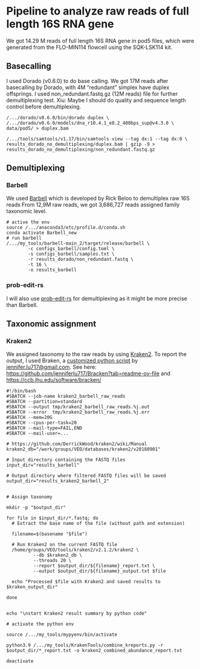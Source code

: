 # Pipeline to analyze raw reads of full length 16S RNA gene
We got 14.29 M reads of full length 16S RNA gene in pod5 files, which were generated from the FLO-MIN114 flowcell using the SQK-LSK114 kit.

## Basecalling
I used Dorado (v0.6.0) to do base calling.
We got 17M reads after basecalling by Dorado, with 4M “redundant” simplex have duplex offsprings. I used non_redundant.fastq.gz (12M reads) file for further demultiplexing test. 
Xiu: Maybe I should do quality and sequence length control before demultiplexing.
```
/.../dorado/v0.6.0/bin/dorado duplex \
/.../dorado/v0.6.0/models/dna_r10.4.1_e8.2_400bps_sup@v4.3.0 \
data/pod5/ > duplex.bam

/.../tools/samtools/v1.17/bin/samtools view --tag dx:1 --tag dx:0 \
results_dorado_no_demultiplexing/duplex.bam | gzip -9 > results_dorado_no_demultiplexing/non_redundant.fastq.gz
```
## Demultiplexing
### Barbell
We used [Barbell](https://github.com/rickbeeloo/barbell) which is developed by Rick Beloo to demultiplex raw 16S reads
From 12,9M raw reads, we got 3,686,727 reads assigned family taxonomic level.
```
# active the env
source /.../anaconda3/etc/profile.d/conda.sh
conda activate Barbell_new
# run barbell
/.../my_tools/barbell-main_2/target/release/barbell \
        -c configs_barbell/config.toml \
        -s configs_barbell/samples.txt \
        -r results_dorado/non_redundant.fastq \
        -t 16 \
        -o results_barbell
```

### prob-edit-rs
I will also use [prob-edit-rs](https://github.com/rickbeeloo/prob-edit-rs) for demultiplexing as it might be more precise than Barbell.

## Taxonomic assignment
### Kraken2
We assigned taxonomy to the raw reads by using [Kraken2](https://github.com/DerrickWood/kraken2/wiki/Manual). To report the output, I used Braken, a [customized python script](https://combine_kreports.py)  by jennifer.lu717@gmail.com. See here: https://github.com/jenniferlu717/Bracken?tab=readme-ov-file and https://ccb.jhu.edu/software/bracken/
```
#!/bin/bash
#SBATCH --job-name kraken2_barbell_raw_reads
#SBATCH --partition=standard
#SBATCH --output tmp/kraken2_barbell_raw_reads.%j.out
#SBATCH --error  tmp/kraken2_barbell_raw_reads.%j.err
#SBATCH --mem=20G
#SBATCH --cpus-per-task=20
#SBATCH --mail-type=FAIL,END
#SBATCH --mail-user=...

# https://github.com/DerrickWood/kraken2/wiki/Manual
kraken2_db="/work/groups/VEO/databases/kraken2/v20180901"

# Input directory containing the FASTQ files
input_dir="results_barbell"

# Output directory where filtered FASTQ files will be saved
output_dir="results_kraken2_barbell_2"


# Assign taxonomy

mkdir -p "$output_dir"

for file in $input_dir/*.fastq; do
  # Extract the base name of the file (without path and extension)

  filename=$(basename "$file")

  # Run Kraken2 on the current FASTQ file
  /home/groups/VEO/tools/kraken2/v2.1.2/kraken2 \
          --db $kraken2_db \
          --threads 20 \
          --report $output_dir/${filename}_report.txt \
          --output $output_dir/${filename}_output.txt $file

  echo "Processed $file with Kraken2 and saved results to $kraken_output_dir"

done


echo "\nstart Kraken2 result summary by python code"

# activate the python env

source /.../my_tools/mypyenv/bin/activate

python3.9 /.../my_tools/KrakenTools/combine_kreports.py -r $output_dir/*_report.txt -o kraken2_combined_abundance_report.txt

deactivate
```


